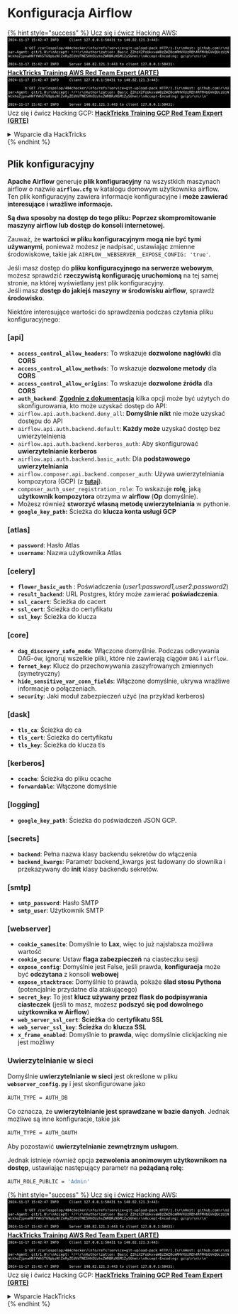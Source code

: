 # Konfiguracja Airflow

{% hint style="success" %}
Ucz się i ćwicz Hacking AWS:<img src="../../.gitbook/assets/image (1).png" alt="" data-size="line">[**HackTricks Training AWS Red Team Expert (ARTE)**](https://training.hacktricks.xyz/courses/arte)<img src="../../.gitbook/assets/image (1).png" alt="" data-size="line">\
Ucz się i ćwicz Hacking GCP: <img src="../../.gitbook/assets/image (2).png" alt="" data-size="line">[**HackTricks Training GCP Red Team Expert (GRTE)**<img src="../../.gitbook/assets/image (2).png" alt="" data-size="line">](https://training.hacktricks.xyz/courses/grte)

<details>

<summary>Wsparcie dla HackTricks</summary>

* Sprawdź [**plany subskrypcyjne**](https://github.com/sponsors/carlospolop)!
* **Dołącz do** 💬 [**grupy Discord**](https://discord.gg/hRep4RUj7f) lub [**grupy telegram**](https://t.me/peass) lub **śledź** nas na **Twitterze** 🐦 [**@hacktricks\_live**](https://twitter.com/hacktricks\_live)**.**
* **Podziel się trikami hackingowymi, przesyłając PR-y do** [**HackTricks**](https://github.com/carlospolop/hacktricks) i [**HackTricks Cloud**](https://github.com/carlospolop/hacktricks-cloud) repozytoriów github.

</details>
{% endhint %}

## Plik konfiguracyjny

**Apache Airflow** generuje **plik konfiguracyjny** na wszystkich maszynach airflow o nazwie **`airflow.cfg`** w katalogu domowym użytkownika airflow. Ten plik konfiguracyjny zawiera informacje konfiguracyjne i **może zawierać interesujące i wrażliwe informacje.**

**Są dwa sposoby na dostęp do tego pliku: Poprzez skompromitowanie maszyny airflow lub dostęp do konsoli internetowej.**

Zauważ, że **wartości w pliku konfiguracyjnym** **mogą nie być tymi używanymi**, ponieważ możesz je nadpisać, ustawiając zmienne środowiskowe, takie jak `AIRFLOW__WEBSERVER__EXPOSE_CONFIG: 'true'`.

Jeśli masz dostęp do **pliku konfiguracyjnego na serwerze webowym**, możesz sprawdzić **rzeczywistą konfigurację uruchomioną** na tej samej stronie, na której wyświetlany jest plik konfiguracyjny.\
Jeśli masz **dostęp do jakiejś maszyny w środowisku airflow**, sprawdź **środowisko**.

Niektóre interesujące wartości do sprawdzenia podczas czytania pliku konfiguracyjnego:

### \[api]

* **`access_control_allow_headers`**: To wskazuje **dozwolone** **nagłówki** dla **CORS**
* **`access_control_allow_methods`**: To wskazuje **dozwolone metody** dla **CORS**
* **`access_control_allow_origins`**: To wskazuje **dozwolone źródła** dla **CORS**
* **`auth_backend`**: [**Zgodnie z dokumentacją**](https://airflow.apache.org/docs/apache-airflow/stable/security/api.html) kilka opcji może być użytych do skonfigurowania, kto może uzyskać dostęp do API:
* `airflow.api.auth.backend.deny_all`: **Domyślnie nikt** nie może uzyskać dostępu do API
* `airflow.api.auth.backend.default`: **Każdy może** uzyskać dostęp bez uwierzytelnienia
* `airflow.api.auth.backend.kerberos_auth`: Aby skonfigurować **uwierzytelnianie kerberos**
* `airflow.api.auth.backend.basic_auth`: Dla **podstawowego uwierzytelniania**
* `airflow.composer.api.backend.composer_auth`: Używa uwierzytelniania kompozytora (GCP) (z [**tutaj**](https://cloud.google.com/composer/docs/access-airflow-api)).
* `composer_auth_user_registration_role`: To wskazuje **rolę**, jaką **użytkownik kompozytora** otrzyma w **airflow** (**Op** domyślnie).
* Możesz również **stworzyć własną metodę uwierzytelniania** w pythonie.
* **`google_key_path`:** Ścieżka do **klucza konta usługi GCP**

### **\[atlas]**

* **`password`**: Hasło Atlas
* **`username`**: Nazwa użytkownika Atlas

### \[celery]

* **`flower_basic_auth`** : Poświadczenia (_user1:password1,user2:password2_)
* **`result_backend`**: URL Postgres, który może zawierać **poświadczenia**.
* **`ssl_cacert`**: Ścieżka do cacert
* **`ssl_cert`**: Ścieżka do certyfikatu
* **`ssl_key`**: Ścieżka do klucza

### \[core]

* **`dag_discovery_safe_mode`**: Włączone domyślnie. Podczas odkrywania DAG-ów, ignoruj wszelkie pliki, które nie zawierają ciągów `DAG` i `airflow`.
* **`fernet_key`**: Klucz do przechowywania zaszyfrowanych zmiennych (symetryczny)
* **`hide_sensitive_var_conn_fields`**: Włączone domyślnie, ukrywa wrażliwe informacje o połączeniach.
* **`security`**: Jaki moduł zabezpieczeń użyć (na przykład kerberos)

### \[dask]

* **`tls_ca`**: Ścieżka do ca
* **`tls_cert`**: Ścieżka do certyfikatu
* **`tls_key`**: Ścieżka do klucza tls

### \[kerberos]

* **`ccache`**: Ścieżka do pliku ccache
* **`forwardable`**: Włączone domyślnie

### \[logging]

* **`google_key_path`**: Ścieżka do poświadczeń JSON GCP.

### \[secrets]

* **`backend`**: Pełna nazwa klasy backendu sekretów do włączenia
* **`backend_kwargs`**: Parametr backend\_kwargs jest ładowany do słownika i przekazywany do **init** klasy backendu sekretów.

### \[smtp]

* **`smtp_password`**: Hasło SMTP
* **`smtp_user`**: Użytkownik SMTP

### \[webserver]

* **`cookie_samesite`**: Domyślnie to **Lax**, więc to już najsłabsza możliwa wartość
* **`cookie_secure`**: Ustaw **flaga zabezpieczeń** na ciasteczku sesji
* **`expose_config`**: Domyślnie jest False, jeśli prawda, **konfiguracja** może być **odczytana** z konsoli **webowej**
* **`expose_stacktrace`**: Domyślnie to prawda, pokaże **ślad stosu Pythona** (potencjalnie przydatne dla atakującego)
* **`secret_key`**: To jest **klucz używany przez flask do podpisywania ciasteczek** (jeśli to masz, możesz **podszyć się pod dowolnego użytkownika w Airflow**)
* **`web_server_ssl_cert`**: **Ścieżka** do **certyfikatu SSL**
* **`web_server_ssl_key`**: **Ścieżka** do **klucza SSL**
* **`x_frame_enabled`**: Domyślnie to **prawda**, więc domyślnie clickjacking nie jest możliwy

### Uwierzytelnianie w sieci

Domyślnie **uwierzytelnianie w sieci** jest określone w pliku **`webserver_config.py`** i jest skonfigurowane jako
```bash
AUTH_TYPE = AUTH_DB
```
Co oznacza, że **uwierzytelnianie jest sprawdzane w bazie danych**. Jednak możliwe są inne konfiguracje, takie jak
```bash
AUTH_TYPE = AUTH_OAUTH
```
Aby pozostawić **uwierzytelnianie zewnętrznym usługom**.

Jednak istnieje również opcja **zezwolenia anonimowym użytkownikom na dostęp**, ustawiając następujący parametr na **pożądaną rolę**:
```bash
AUTH_ROLE_PUBLIC = 'Admin'
```
{% hint style="success" %}
Ucz się i ćwicz Hacking AWS:<img src="../../.gitbook/assets/image (1).png" alt="" data-size="line">[**HackTricks Training AWS Red Team Expert (ARTE)**](https://training.hacktricks.xyz/courses/arte)<img src="../../.gitbook/assets/image (1).png" alt="" data-size="line">\
Ucz się i ćwicz Hacking GCP: <img src="../../.gitbook/assets/image (2).png" alt="" data-size="line">[**HackTricks Training GCP Red Team Expert (GRTE)**<img src="../../.gitbook/assets/image (2).png" alt="" data-size="line">](https://training.hacktricks.xyz/courses/grte)

<details>

<summary>Wsparcie HackTricks</summary>

* Sprawdź [**plany subskrypcyjne**](https://github.com/sponsors/carlospolop)!
* **Dołącz do** 💬 [**grupy Discord**](https://discord.gg/hRep4RUj7f) lub [**grupy telegram**](https://t.me/peass) lub **śledź** nas na **Twitterze** 🐦 [**@hacktricks\_live**](https://twitter.com/hacktricks\_live)**.**
* **Dziel się trikami hackingowymi, przesyłając PR-y do** [**HackTricks**](https://github.com/carlospolop/hacktricks) i [**HackTricks Cloud**](https://github.com/carlospolop/hacktricks-cloud) repozytoriów na githubie.

</details>
{% endhint %}
